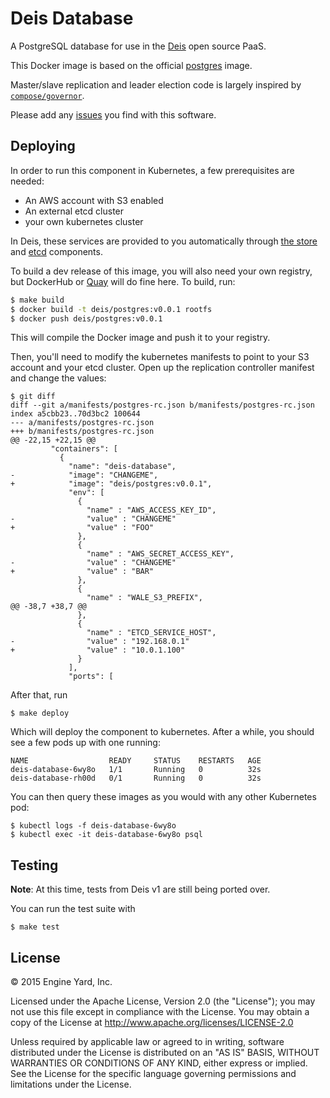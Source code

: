 # Deis Database

A PostgreSQL database for use in the [Deis](http://deis.io) open source PaaS.

This Docker image is based on the official
[postgres](https://registry.hub.docker.com/_/postgres/) image.

Master/slave replication and leader election code is largely inspired by [`compose/governor`](https://github.com/compose/governor).

Please add any [issues](https://github.com/deis/postgres/issues) you find with this software.


## Deploying

In order to run this component in Kubernetes, a few prerequisites are needed:

 - An AWS account with S3 enabled
 - An external etcd cluster
 - your own kubernetes cluster

In Deis, these services are provided to you automatically through [the store](http://docs.deis.io/en/latest/understanding_deis/components/#store)
and [etcd](https://github.com/technosophos/etcd) components.

To build a dev release of this image, you will also need your own registry, but DockerHub or
[Quay](https://quay.io/) will do fine here. To build, run:

```bash
$ make build
$ docker build -t deis/postgres:v0.0.1 rootfs
$ docker push deis/postgres:v0.0.1
```

This will compile the Docker image and push it to your registry.

Then, you'll need to modify the kubernetes manifests to point to your S3 account and your etcd
cluster. Open up the replication controller manifest and change the values:

```
$ git diff
diff --git a/manifests/postgres-rc.json b/manifests/postgres-rc.json
index a5cbb23..70d3bc2 100644
--- a/manifests/postgres-rc.json
+++ b/manifests/postgres-rc.json
@@ -22,15 +22,15 @@
         "containers": [
           {
             "name": "deis-database",
-            "image": "CHANGEME",
+            "image": "deis/postgres:v0.0.1",
             "env": [
               {
                 "name" : "AWS_ACCESS_KEY_ID",
-                "value" : "CHANGEME"
+                "value" : "FOO"
               },
               {
                 "name" : "AWS_SECRET_ACCESS_KEY",
-                "value" : "CHANGEME"
+                "value" : "BAR"
               },
               {
                 "name" : "WALE_S3_PREFIX",
@@ -38,7 +38,7 @@
               },
               {
                 "name" : "ETCD_SERVICE_HOST",
-                "value" : "192.168.0.1"
+                "value" : "10.0.1.100"
               }
             ],
             "ports": [
```

After that, run

```
$ make deploy
```

Which will deploy the component to kubernetes. After a while, you should see a few pods up with one
running:

```
NAME                  READY     STATUS    RESTARTS   AGE
deis-database-6wy8o   1/1       Running   0          32s
deis-database-rh00d   0/1       Running   0          32s
```

You can then query these images as you would with any other Kubernetes pod:

```
$ kubectl logs -f deis-database-6wy8o
$ kubectl exec -it deis-database-6wy8o psql
```


## Testing

**Note**: At this time, tests from Deis v1 are still being ported over.

You can run the test suite with

```
$ make test
```


## License

© 2015 Engine Yard, Inc.

Licensed under the Apache License, Version 2.0 (the "License"); you may
not use this file except in compliance with the License. You may obtain
a copy of the License at <http://www.apache.org/licenses/LICENSE-2.0>

Unless required by applicable law or agreed to in writing, software
distributed under the License is distributed on an "AS IS" BASIS,
WITHOUT WARRANTIES OR CONDITIONS OF ANY KIND, either express or implied.
See the License for the specific language governing permissions and
limitations under the License.
